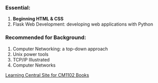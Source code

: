 
### Essential:
1. **Beginning HTML & CSS**
2. Flask Web Development: developing web applications with Python

### Recommended for Background:
1. Computer Networking: a top-down approach
2. Unix power tools
3. TCP/IP Illustrated
4. Computer Networks

[Learning Central Site for CM1102 Books](https://learningcentral.cf.ac.uk/ultra/courses/_417219_1/outline/lti/launchFrame?toolHref=https:~2F~2Flearningcentral.cf.ac.uk~2Fwebapps~2Fblackboard~2Fexecute~2Fblti~2FlaunchPlacement%3Fblti_placement_id%3D_1119_1%26content_id%3D_7117081_1%26course_id%3D_417219_1%26wrapped%3Dtrue%26from_ultra%3Dtrue)
